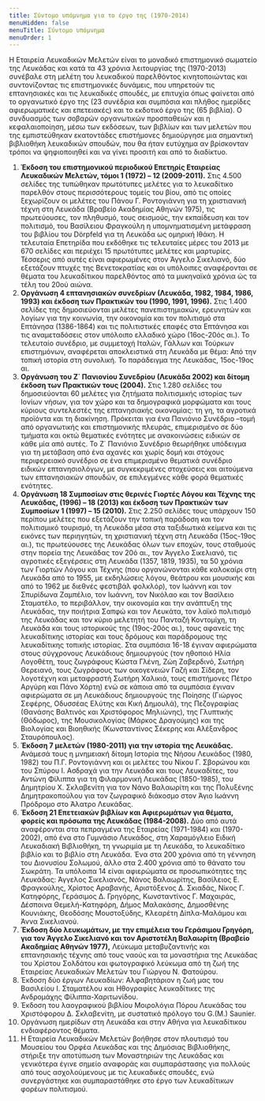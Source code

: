 ```yaml
---
title: Σύντομο υπόμνημα για το έργο της (1970-2014)
menuHidden: false
menuTitle: Σύντομο υπόμνημα
menuOrder: 1
---
```


H Εταιρεία Λευκαδικών Μελετών είναι το μοναδικό επιστημονικό σωματείο της Λευκάδας και κατά τα 43 χρόνια λειτουργίας της (1970-2013) συνέβαλε στη μελέτη του λευκαδικού παρελθόντος κινητοποιώντας και συντονίζοντας τις επιστημονικές δυνάμεις, που υπηρετούν τις επτανησιακές και τις λευκαδικές σπουδές, με επιτυχία όπως φαίνεται από το οργανωτικό έργο της (23 συνέδρια και συμπόσια και πλήθος ημερίδες αφιερωματικές και επετειακές) και το εκδοτικό έργο της (65 βιβλία). Ο συνδυασμός των σοβαρών οργανωτικών προσπαθειών και η κεφαλαιοποίηση, μέσω των εκδόσεων, των βιβλίων και των μελετών που της εμπιστεύθηκαν εκατοντάδες επιστήμονες δημιούργησε μια σημαντική βιβλιοθήκη λευκαδικών σπουδών, που θα ήταν ευτύχημα αν βρίσκονταν τρόποι να ψηφιοποιηθεί και να γίνει προσιτή και από το διαδίκτυο.
1. **Έκδοση του επιστημονικού περιοδικού Επετηρίς Εταιρείας Λευκαδικών Μελετών, τόμοι 1 (1972) – 12 (2009-2011).** Στις 4.500 σελίδες της τυπώθηκαν πρωτότυπες μελέτες για το λευκαδίτικο παρελθόν στους περισσότερους τομείς του βίου, από τις οποίες ξεχωρίζουν οι μελέτες του Πάνου Γ. Ροντογιάννη για τη χριστιανική τέχνη στη Λευκάδα (Βραβείο Ακαδημίας Αθηνών 1975), τις πρωτεύουσες, τον πληθυσμό, τους σεισμούς, την εκπαίδευση και τον πολιτισμό, του Βασίλειου Φραγκούλη η υπομνηματισμένη μετάφραση του βιβλίου του Dörpfeld για τη Λευκάδα ως ομηρική Ιθάκη. Η τελευταία Επετηρίδα που εκδόθηκε τις τελευταίες μέρες του 2013 με 670 σελίδες και περιέχει 15 πρωτότυπες μελέτες και μαρτυρίες. Τέσσερις από αυτές είναι αφιερωμένες στον Άγγελο Σικελιανό, δύο εξετάζουν πτυχές της Βενετοκρατίας και οι υπόλοιπες αναφέρονται σε θέματα του λευκαδίτικου παρελθόντος από τα μυκηναϊκά χρόνια ώς τα τέλη του 20ού αιώνα.
2. 	**Οργάνωση 4 επτανησιακών συνεδρίων (Λευκάδα, 1982, 1984, 1986, 1993) και έκδοση των Πρακτικών του (1990, 1991, 1996).** Στις 1.400 σελίδες της δημοσιεύονται μελέτες πανεπιστημιακών, ερευνητών και λογίων για την κοινωνία, την οικονομία και τον πολιτισμό στα Επτάνησα (1386-1864) και τις πολιτιστικές επαφές στα Επτάνησα και τις αναμεταδόσεις στον υπόλοιπο ελλαδικό χώρο (16ος-20ός αι.). Το τελευταίο συνέδριο, με συμμετοχή Ιταλών, Γάλλων και Τούρκων επιστημόνων, αναφέρεται αποκλειστικά στη Λευκάδα με θέμα: Από την τοπική ιστορία στη συνολική. Το παράδειγμα της Λευκάδας, 15ος-19ος αι.
3. 	**Οργάνωση του Ζ΄ Πανιονίου Συνεδρίου (Λευκάδα 2002) και δίτομη έκδοση των Πρακτικών τους (2004).** Στις 1.280 σελίδες του δημοσιεύονται 60 μελέτες για ζητήματα πολιτισμικής ιστορίας των Ιονίων νήσων, για τον χώρο και τα δημογραφικά μορφώματα και τους κύριους συντελεστές της επτανησιακής οικονομίας: τη γη, τα αγροτικά προϊόντα και τη διακίνηση. Πρόκειται για ένα Πανιόνιο Συνέδριο –τομή από οργανωτικής και επιστημονικής πλευράς, επιμερισμένο σε δύο τμήματα και οκτώ θεματικές ενότητες με ανακοινώσεις ειδικών σε κάθε μία από αυτές. Το Ζ΄ Πανιόνιο Συνέδριο θεωρήθηκε υπόδειγμα για τη μετάβαση από ένα αχανές και χωρίς δομή και στόχους περιφερειακό συνέδριο σε ένα επιμερισμένο θεματικά συνέδριο ειδικών επτανησιολόγων, με συγκεκριμένες στοχεύσεις και αιτούμενα των επτανησιακών σπουδών, σε επιλεγμένες κάθε φορά θεματικές ενότητες.
4.	**Οργάνωση 18 Συμποσίων στις θερινές Γιορτές Λόγου και Τέχνης της Λευκάδας, (1996) – 18 (2013) και έκδοση των Πρακτικών των Συμποσίων 1 (1997) – 15 (2010).** Στις 2.250 σελίδες τους υπάρχουν 150 περίπου μελέτες που εξετάζουν την τοπική παράδοση και τον πολιτισμικό τουρισμό, τη Λευκάδα μέσα στα ταξιδιωτικά κείμενα και τις εικόνες των περιηγητών, τη χριστιανική τέχνη στη Λευκάδα (15ος-19ος αι.), τις πρωτεύουσες της Λευκάδας όλων των εποχών, τους σταθμούς στην πορεία της Λευκάδας τον 20ό αι., τον Άγγελο Σικελιανό, τις αγροτικές εξεγέρσεις στη Λευκάδα (1357, 1819, 1935), τα 50 χρόνια των Γιορτών Λόγου και Τέχνης (που οργανώνονται κάθε καλοκαίρι στη Λευκάδα από το 1955, με εκδηλώσεις λόγου, θεάτρου και μουσικής και από το 1962 με διεθνές φεστιβάλ φολκλόρ), τον Ιωάννη και τον Σπυρίδωνα Ζαμπέλιο, τον Ιωάννη, τον Νικόλαο και τον Βασίλειο Σταματέλο, το περιβάλλον, την οικονομία και την ανάπτυξη της Λευκάδας, την ποιήτρια Σαπφώ και τον Λευκάτα, τον λαϊκό πολιτισμό της Λευκάδας και τον κύριο μελετητή του Πανταζή Κοντομίχη, τη Λευκάδα και τους ιστορικούς της (19ος-20ός αι.), τους αφανείς της λευκαδίτικης ιστορίας και τους δρόμους και παράδρομους της λευκαδίτικης τοπικής ιστορίας. Στα συμπόσια 16-18 έγιναν αφιερώματα στους σύγχρονους Λευκάδιους δημιουργούς (τον ηθοποιό Ηλία Λογοθέτη, τους ζωγράφους Κώστα Γλένη, Ζώη Ζαβερδινό, Σωτήρη Θερειανό, τους ζωγράφους των οικογενειών Γαζή και Σίδερη, τον λογοτέχνη και μεταφραστή Σωτήρη Χαλικιά, τους επιστήμονες Πέτρο Αργύρη και Πάνο Χόρτη) ενώ σε κάποια από τα συμπόσια έγιναν αφιερώματα σε μη Λευκάδιους δημιουργούς της Ποίησης (Γιώργος Σεφέρης, Οδυσσέας Ελύτης και Κική Δημουλά), της Πεζογραφίας (Θανάσης Βαλτινός και Χριστόφορος Μηλιώνης), της Γλυπτικής (Θόδωρος), της Μουσικολογίας (Μάρκος Δραγούμης) και της Βιολογίας και Βιοηθικής (Κωνσταντίνος Σέκερης και Αλέξανδρος Σταυρόπουλος).
5.	**Έκδοση 7 μελετών (1980-2011) για την ιστορία της Λευκάδας.** Ανάμεσά τους η μνημειακή δίτομη Ιστορία της Νήσου Λευκάδος (1980, 1982) του Π.Γ. Ροντογιάννη και οι μελέτες του Νίκου Γ. Σβορώνου και του Σπύρου Ι. Ασδραχά για την Λευκάδα και τους Λευκαδίτες, του Αντώνη Φίλιππα για τη Φιλαρμονική Λευκάδας (1850-1985), του Δημητρίου Χ. Σκλαβενίτη για τον Νάνο Βαλαωρίτη και της Πολυξένης Δημητρακοπούλου για τον ζωγραφικό διάκοσμο στον Άγιο Ιωάννη Πρόδρομο στο Άλατρο Λευκάδας.
6.	**Έκδοση 21 Επετειακών βιβλίων και Αφιερωμάτων για θέματα, φορείς και πρόσωπα της Λευκάδας (1984-2008).** Δύο από αυτά αναφέρονται στα πεπραγμένα της Εταιρείας (1971-1984) και (1970-2002), από ένα στο Γυμνάσιο Λευκάδος, στη Χαραμόγλειο Ειδική Λευκαδιακή Βιβλιοθήκη, τη γνωριμία με τη Λευκάδα, το λευκαδίτικο βιβλίο και το βιβλίο στη Λευκάδα. Ένα στα 200 χρόνια από τη γέννηση του Διονυσίου Σολωμού, άλλο στα 2.400 χρόνια από το θάνατο του Σωκράτη. Τα υπόλοιπα 14 είναι αφιερώματα σε προσωπικότητες της Λευκάδας: Άγγελος Σικελιανός, Νάνος Βαλαωρίτης, Βασίλειος Ε. Φραγκούλης, Χρίστος Αραβανής, Αριστόξενος Δ. Σκιαδάς, Νίκος Γ. Κατηφόρης, Γεράσιμος Δ. Γρηγόρης, Κωνσταντίνος Γ. Μαχαιράς, Δέσποινα Θεμελή-Κατηφόρη, Δήμος Μαλακάσης, Δημοσθένης Κουνιάκης, Θεοδόσης Μουστοξύδης, Κλεαρέτη Δίπλα-Μαλάμου και Άννα Σικελιανού.
7.	**Έκδοση δύο λευκωμάτων, με την επιμέλεια του Γεράσιμου Γρηγόρη, για τον Άγγελο Σικελιανό και τον Αριστοτέλη Βαλαωρίτη (Βραβείο Ακαδημίας Αθηνών 1977),** Λεύκωμα μεταβυζαντινής και επτανησιακής τέχνης από τους ναούς και τα μοναστήρια της Λευκάδας του Χρίστου Σολδάτου και φωτογραφικό λεύκωμα από τη ζωή της Εταιρείας Λευκαδικών Μελετών του Γιώργου Ν. Φατούρου.
8.	Έκδοση δύο έργων Λευκαδίων: Αλφαβητάριον η ζωή μας του Βασιλείου Ι. Σταματέλου και Ηθογραφίες λευκαδίτικες της Ανδρομάχης Φίλιππα-Χαριτωνίδου.
9.	Έκδοση του λαογραφικού βιβλίου Μοιρολόγια Πόρου Λευκάδας του Χριστόφορου Δ. Σκλαβενίτη, με συστατικό πρόλογο του G.(M.) Saunier.
10.	Οργάνωση ημερίδων στη Λευκάδα και στην Αθήνα για λευκαδίτικου ενδιαφέροντος θέματα.
11.	Η Εταιρεία Λευκαδικών Μελετών βοήθησε στον πλουτισμό του Μουσείου του Ορφέα Λευκάδας και της Δημόσιας Βιβλιοθήκης, στήριξε την αποτύπωση των Μοναστηριών της Λευκάδας και γενικότερα έγινε σημείο αναφοράς και συμπαράστασης για πολλούς από τους ασχολούμενους με τις λευκαδικές σπουδές, ενώ συνεργάστηκε και συμπαραστάθηκε στο έργο των λευκαδίτικων φορέων πολιτισμού.


